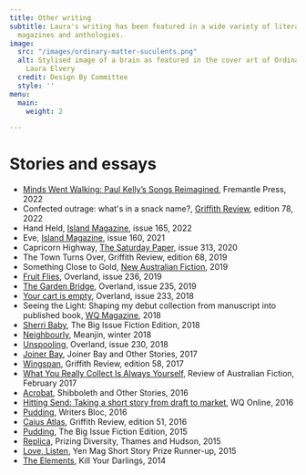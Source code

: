 ```yaml
---
title: Other writing
subtitle: Laura's writing has been featured in a wide variety of literary journals,
  magazines and anthologies.
image:
  src: "/images/ordinary-matter-suculents.png"
  alt: Stylised image of a brain as featured in the cover art of Ordinary Matter by
    Laura Elvery
  credit: Design By Committee
  style: ''
menu:
  main:
    weight: 2

---
```

# Stories and essays

* [Minds Went Walking: Paul Kelly’s Songs Reimagined](https://fremantlepress.com.au/books/minds-went-walking-paul-kellys-songs-reimagined/), Fremantle Press, 2022
* Confected outrage: what's in a snack name?, [Griffith Review](https://www.griffithreview.com/store/a-matter-of-taste/), edition 78, 2022
* Hand Held, [Island Magazine](https://islandmag.com/current-issue), issue 165, 2022
* Eve, [Island Magazine](https://islandmag.com/read/eve-by-laura-elvery), issue 160, 2021
* Capricorn Highway, [The Saturday Paper](https://www.thesaturdaypaper.com.au/culture/fiction/2020/08/08/capricorn-highway/159680880010220#hrd), issue 313, 2020
* The Town Turns Over, Griffith Review, edition 68, 2019
* Something Close to Gold, [New Australian Fiction](https://www.killyourdarlings.com.au/shop/new-australian-fiction-2019/), 2019
* [Fruit Flies](https://overland.org.au/previous-issues/issue-236/short-story-prize-laura-elvery/), Overland, issue 236, 2019
* [The Garden Bridge](https://overland.org.au/previous-issues/issue-235/fiction-the-garden-bridge/), Overland, issue 235, 2019
* [Your cart is empty](https://overland.org.au/previous-issues/issue-233/fair-australia-prize-fiction/), Overland, issue 233, 2018
* Seeing the Light: Shaping my debut collection from manuscript into published book, [WQ Magazine](https://qldwriters.org.au/magazine/), 2018
* [Sherri Baby](https://www.thebigissue.org.au/magazines/2018/08/10/fiction-edition-2018/), The Big Issue Fiction Edition, 2018
* [Neighbourly](https://meanjin.com.au/fiction/neighbourly/), Meanjin, winter 2018
* [Unspooling](https://overland.org.au/previous-issues/issue-230/fiction-prize-laura-elvery/), Overland, issue 230, 2018
* [Joiner Bay](https://margaretriverpress.com/product/joiner-bay-and-other-stories/), Joiner Bay and Other Stories, 2017
* [Wingspan](https://griffithreview.com/articles/wingspan/), Griffith Review, edition 58, 2017
* [What You Really Collect Is Always Yourself](http://reviewofaustralianfiction.com/product/raf-140-volume-21-issue-1/), Review of Australian Fiction, February 2017
* [Acrobat](https://margaretriverpress.com/product/shibboleth-other-stories/), Shibboleth and Other Stories, 2016
* [Hitting Send: Taking a short story from draft to market](https://qldwriters.org.au/2016/01/04/hitting-send-taking-a-short-story-from-draft-to-market/), WQ Online, 2016
* [Pudding](https://thewritersbloc.net/bloc-features-pudding-laura-elvery), Writers Bloc, 2016
* [Caius Atlas](https://griffithreview.com/articles/caius-atlas/), Griffith Review, edition 51, 2016
* [Pudding](https://www.thebigissue.org.au/blog/2016/03/23/fiction-edition---pudding/), The Big Issue Fiction Edition, 2015
* [Replica](https://booko.com.au/9780500500552/Prizing-Diversity), Prizing Diversity, Thames and Hudson, 2015
* [Love, Listen](https://www.yenmag.net/friday-fiction-love-listen/), Yen Mag Short Story Prize Runner-up, 2015
* [The Elements](https://www.killyourdarlings.com.au/2014/11/the-elements-by-laura-elvery/), Kill Your Darlings, 2014